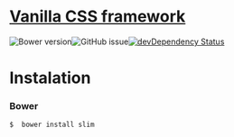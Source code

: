 # [Vanilla CSS framework](http://gitscrum.github.io/Slim/)
![Bower version](https://img.shields.io/bower/v/slim.svg?style=flat-square)![GitHub issue](https://img.shields.io/github/issues/gitscrum/slim.svg?style=flat-square)[![devDependency Status](https://david-dm.org/gitscrum/slim/dev-status.svg?style=flat-square)](https://david-dm.org/gitscrum/Slim#info=devDependencies)

# Instalation
### Bower
```console 
$  bower install slim
```
